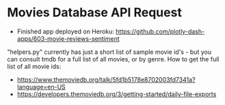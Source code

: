 # Movies Database API Request

* Finished app deployed on Heroku:   https://github.com/plotly-dash-apps/603-movie-reviews-sentiment


"helpers.py" currently has just a short list of sample movie id's - but you can consult tmdb for a full list of all movies, or by genre.
How to get the full list of all movie ids:
* https://www.themoviedb.org/talk/5fd1b5178e8702003fd7341a?language=en-US
* https://developers.themoviedb.org/3/getting-started/daily-file-exports
